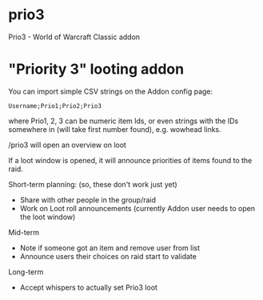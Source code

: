 # prio3
Prio3 - World of Warcraft Classic addon

"Priority 3" looting addon
==========================

You can import simple CSV strings on the Addon config page:

    Username;Prio1;Prio2;Prio3

where Prio1, 2, 3 can be numeric item Ids, or even strings with the IDs somewhere in (will take first number found), e.g. wowhead links.

/prio3 will open an overview on loot

If a loot window is opened, it will announce priorities of items found to the raid.

Short-term planning: (so, these don't work just yet)
- Share with other people in the group/raid
- Work on Loot roll announcements (currently Addon user needs to open the loot window)

Mid-term
- Note if someone got an item and remove user from list
- Announce users their choices on raid start to validate

Long-term
- Accept whispers to actually set Prio3 loot
